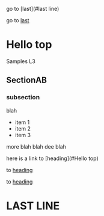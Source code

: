 go to [last](#last line)

go to [last](#last-line)

# Hello top
Samples
L3

## SectionAB

### subsection

blah

* item 1
* item 2
* item 3

more blah blah
dee blah

here is a link 
to [heading](#Hello top)

to [heading](#hello)

to [heading](#hello-top)

# LAST LINE

